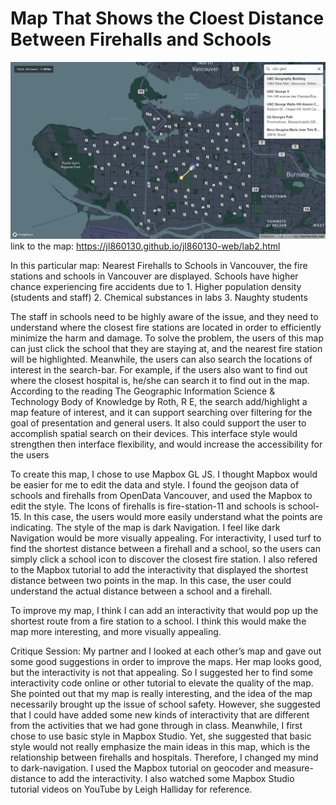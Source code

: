 # Map That Shows the Cloest Distance Between Firehalls and Schools
![lab1.png](https://github.com/UBC-GEOB472-Spring2020/jl860130-lab2/blob/master/lab2.png)
link to the map: https://jl860130.github.io/jl860130-web/lab2.html

  In this particular map: Nearest Firehalls to Schools in Vancouver, the fire stations and schools in Vancouver are displayed. Schools have higher chance experiencing fire accidents due to 
	1.	Higher population density (students and staff)
	2.	Chemical substances in labs 
	3.	Naughty students

  The staff in schools need to be highly aware of the issue, and they need to understand where the closest fire stations are located in order to efficiently minimize the harm and damage. To solve the problem, the users of this map can just click the school that they are staying at, and the nearest fire station will be highlighted. Meanwhile, the users can also search the locations of interest in the search-bar. For example, if the users also want to find out where the closest hospital is, he/she can search it to find out in the map. According to the reading The Geographic Information Science & Technology Body of Knowledge by 	Roth, R E, the search add/highlight a map feature of interest, and it can support searching over filtering for the goal of presentation and general users. It also could support the user to accomplish spatial search on their devices. This interface style would strengthen then interface flexibility, and would increase the accessibility for the users

  To create this map, I chose to use Mapbox GL JS. I thought Mapbox would be easier for me to edit the data and style. I found the geojson data of schools and firehalls from OpenData Vancouver, and used the Mapbox to edit the style. The Icons of firehalls is fire-station-11 and schools is school-15. In this case, the users would more easily understand what the points are indicating. The style of the map is dark Navigation. I feel like dark Navigation would be more visually appealing. For interactivity, I used turf to find the shortest distance between a firehall and a school, so the users can simply click a school icon to discover the closest fire station. I also refered to the Mapbox tutorial to add the interactivity that displayed the shortest distance between two points in the map. In this case, the user could understand the actual distance between a school and a firehall. 

  To improve my map, I think I can add an interactivity that would pop up the shortest route from a fire station to a school. I think this would make the map more interesting, and more visually appealing. 
	
  Critique Session: My partner and I looked at each other’s map and gave out some good suggestions in order to improve the maps. Her map looks good, but the interactivity is not that appealing. So I suggested her to find some interactivity code online or other tutorial to elevate the quality of the map. She pointed out that my map is really interesting, and the idea of the map necessarily brought up the issue of school safety. However, she suggested that I could have added some new kinds of interactivity that are different from the activities that we had gone through in class. Meanwhile, I first chose to use basic style in Mapbox Studio. Yet, she suggested that basic style would not really emphasize the main ideas in this map, which is the relationship between firehalls and hospitals. Therefore, I changed my mind to dark-navigation. I used the Mapbox tutorial on geocoder and measure-distance to add the interactivity. I also watched some Mapbox Studio tutorial videos on YouTube by Leigh Halliday for reference.


